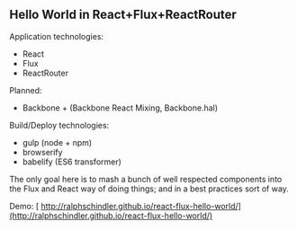 Hello World in React+Flux+ReactRouter
-------------------------------------

Application technologies:

- React
- Flux
- ReactRouter

Planned:

- Backbone + (Backbone React Mixing, Backbone.hal)

Build/Deploy technologies:

- gulp (node + npm)
- browserify
- babelify (ES6 transformer)

The only goal here is to mash a bunch of well respected components
into the Flux and React way of doing things; and in a best practices
sort of way.



Demo: [ http://ralphschindler.github.io/react-flux-hello-world/](http://ralphschindler.github.io/react-flux-hello-world/)